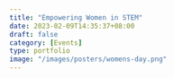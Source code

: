 ```yaml
---
title: "Empowering Women in STEM"
date: 2023-02-09T14:35:37+08:00
draft: false
category: [Events]
type: portfolio
image: "/images/posters/womens-day.png"
---
```

